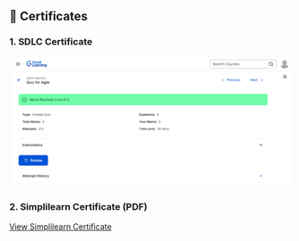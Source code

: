 
## 📜 Certificates

### 1. SDLC Certificate

![SDLC Certificate](SDLC/certificate.png)

### 2. Simplilearn Certificate (PDF)

[View Simplilearn Certificate](GIT/Simplilearn%20certificate.pdf)


